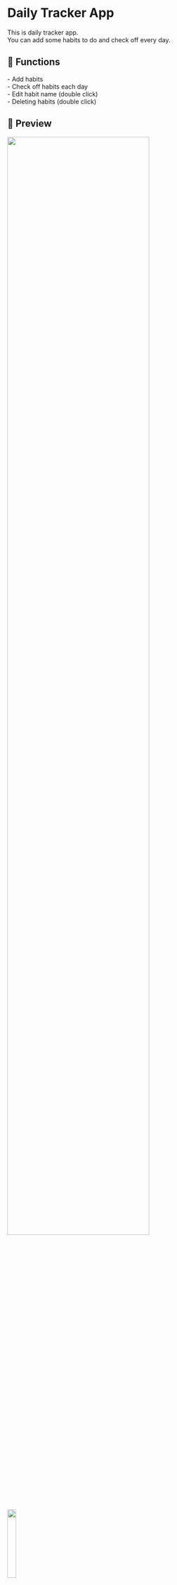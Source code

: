 <h1>Daily Tracker App</h1>

This is daily tracker app.</br>
You can add some habits to do and check off every day.

<h2>🔨 Functions</h2>
- Add habits </br>
- Check off habits each day </br>
- Edit habit name (double click) </br>
- Deleting habits (double click) </br>

<h2>🔎 Preview </h2>
<img width="80%" src="https://github.com/ttumzzi/daily-tracker/blob/master/imgs/main.JPG"/>
<img width="20%" src="https://github.com/ttumzzi/daily-tracker/blob/master/imgs/edit_delete.JPG"/>
